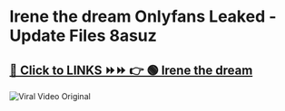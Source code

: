 
 # Irene the dream Onlyfans Leaked - Update Files 8asuz

## <h2><a href="https://clipsfans.com/Irene_the_dream&ref=git">🔗 Click to LINKS ⏩⏩ 👉 🟢 Irene the dream </a></h2>

<a href="https://clipsfans.com/Irene_the_dream&ref=git" rel="nofollow" data-target="animated-image.originalLink"><img src="https://i.ibb.co.com/xMMVF88/686577567.gif" alt="Viral Video Original" style="max-width: 100%; display: inline-block;" data-target="animated-image.originalImage"></a>

